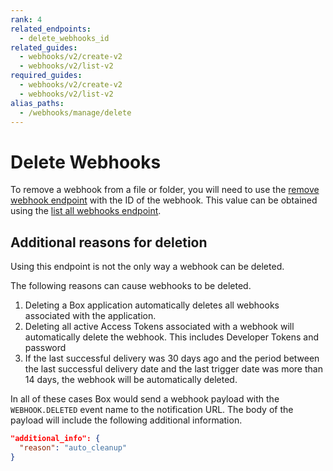 ```yaml
---
rank: 4
related_endpoints:
  - delete_webhooks_id
related_guides:
  - webhooks/v2/create-v2
  - webhooks/v2/list-v2
required_guides:
  - webhooks/v2/create-v2
  - webhooks/v2/list-v2
alias_paths:
  - /webhooks/manage/delete
---
```


# Delete Webhooks

To remove a webhook from a file or folder, you will need to use the 
[remove webhook endpoint][delete] with the ID of the webhook. This value can 
be obtained using the [list all webhooks endpoint][list].

<Samples id='delete_webhooks_id'></Samples>

## Additional reasons for deletion

Using this endpoint is not the only way a webhook can be deleted.

The following reasons can cause webhooks to be deleted.

1. Deleting a Box application automatically deletes all webhooks associated with
   the application.
2. Deleting all active Access Tokens associated with a webhook will
   automatically delete the webhook. This includes Developer Tokens and password
3. If the last successful delivery was 30 days ago and the period between the
   last successful delivery date and the last trigger date was more than 14
   days, the webhook will be automatically deleted.

In all of these cases Box would send a webhook payload with the
`WEBHOOK.DELETED` event name to the notification URL. The body of the payload
will include the following additional information.

```json
"additional_info": {
  "reason": "auto_cleanup"
}
```

[delete]: e://delete-webhooks-id
[list]: e://get-webhooks
